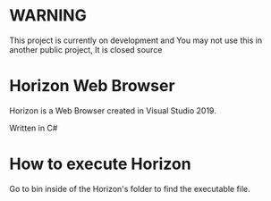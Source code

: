 # WARNING
This project is currently on development and You may not use this in another public project, It is closed source

# Horizon Web Browser
Horizon is a Web Browser created in Visual Studio 2019.

Written in C#

# How to execute Horizon

Go to bin inside of the Horizon's folder to find the executable file.
